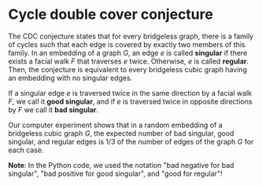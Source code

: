 # Cycle double cover conjecture

The CDC conjecture states that for every bridgeless graph, there is a family of cycles such that each edge is covered by exactly two members of this family.
In an embedding of a graph $G$, an edge $e$ is called **singular** if there exists a facial walk $F$ that traverses $e$ twice. Otherwise, $e$ is called **regular**. Then, the conjecture is equivalent to every bridgeless cubic graph having an embedding with no singular edges. 

If a singular edge $e$ is traversed twice in the same direction by a facial walk $F$, we call it **good singular**, and if $e$ is traversed twice in opposite directions by
$F$ we call it **bad singular**. 

Our computer experiment shows that in a random embedding of a bridgeless cubic graph $G$, the expected number of bad singular, good singular, and regular edges is 1/3 of the number of edges of the graph $G$ for each case.

**Note**: In the Python code, we used the notation "bad negative for bad singular", "bad positive for good singular", and "good for regular"!
